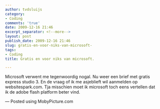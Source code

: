 ```yaml
---
author: tvdsluijs
category:
- Coding
comments: 'true'
date: 2009-12-16 21:46
excerpt_separator: <!--more-->
layout: post
publish_date: 2009-12-16 21:46
slug: gratis-en-voor-niks-van-microsoft-
tags:
- Coding
title: Gratis en voor niks van microsoft.

---
```

Microsoft verwent me tegenwoordig nogal. Nu weer een brief met gratis express
studio 3. En de vraag of ik me asjeblieft wil aanmelden op websitespark.com.
Tja misschien moet ik microsoft toch eens vertellen dat ik de adobe flash
platform beter vind.  
  
— Posted using MobyPicture.com

